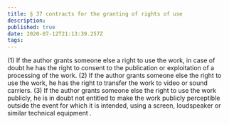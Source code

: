 ```yaml
---
title: § 37 contracts for the granting of rights of use
description: 
published: true
date: 2020-07-12T21:13:39.257Z
tags: 
---
```


(1) If the author grants someone else a right to use the work, in case of doubt he has the right to consent to the publication or exploitation of a processing of the work.
(2) If the author grants someone else the right to use the work, he has the right to transfer the work to video or sound carriers.
(3) If the author grants someone else the right to use the work publicly, he is in doubt not entitled to make the work publicly perceptible outside the event for which it is intended, using a screen, loudspeaker or similar technical equipment .
 
